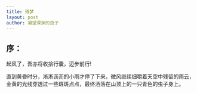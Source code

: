 ```yaml
---
title: 残梦
layout: post
author: 凝望深渊的虫子
---
```

## 序：
起风了，吾亦将收拾行囊，迈步前行!

直到黄昏时分，淅淅沥沥的小雨才停了下来，微风继续细嚼着天空中残留的雨云，金黄的光线穿透过一些斑斑点点，最终洒落在山顶上的一只青色的虫子身上。





